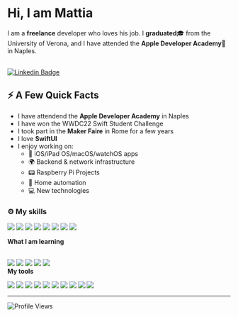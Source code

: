 <h1>Hi, I am Mattia</a>
</h1>


I am a **freelance** developer who loves his job. I **graduated**🎓 from the University of Verona, and I have attended the **Apple Developer Academy**🍏 in Naples.<br/><br/>

[![Linkedin Badge](https://img.shields.io/badge/-LinkedIn-blue?style=flat-square&logo=Linkedin&logoColor=white&link=https://www.linkedin.com/in/mattia-fochesato-9b2091126/)](https://www.linkedin.com/in/mattia-fochesato-9b2091126/)

## ⚡️ A Few Quick Facts

- I have attendend the **Apple Developer Academy** in Naples
- I have won the WWDC22 Swift Student Challenge
- I took part in the **Maker Faire** in Rome for a few years
- I love **SwiftUI**
- I enjoy working on:
  - 📱 iOS/iPad OS/macOS/watchOS apps
  - 🌍 Backend & network infrastructure
  - 📟 Raspberry Pi Projects
  - 🤖 Home automation
  - 💻 New technologies


  
### ⚙️ My skills

![](https://img.shields.io/badge/Swift-informational?style=flat&logo=Swift&logoColor=white&color=7680D2)
![](https://img.shields.io/badge/SwiftUI-informational?style=flat&logo=swift&logoColor=white&color=7680D2)
![](https://img.shields.io/badge/Python-informational?style=flat&logo=Python&logoColor=white&color=7680D2)
![](https://img.shields.io/badge/JavaScript-informational?style=flat&logo=JavaScript&logoColor=white&color=7680D2)
![](https://img.shields.io/badge/HTML5-informational?style=flat&logo=html5&logoColor=white&color=7680D2)
![](https://img.shields.io/badge/CSS-informational?style=flat&logo=css3&logoColor=white&color=7680D2)
![](https://img.shields.io/badge/CSharp-informational?style=flat&logo=c-sharp&logoColor=white&color=7680D2)
![](https://img.shields.io/badge/MySQL-informational?style=flat&logo=MySQL&logoColor=white&color=7680D2)
<summary><b> What I am learning </b></summary>
<br>

![](https://img.shields.io/badge/Next.JS-informational?style=flat&logo=next.js&logoColor=white&color=7680D2)
![](https://img.shields.io/badge/React-informational?style=flat&logo=react&logoColor=white&color=7680D2)
![](https://img.shields.io/badge/Tailwind_CSS-informational?style=flat&logo=Tailwind-CSS&logoColor=white&color=7680D2)
![](https://img.shields.io/badge/Flutter-informational?style=flat&logo=flutter&logoColor=white&color=7680D2)
![](https://img.shields.io/badge/Sass-informational?style=flat&logo=Sass&logoColor=white&color=7680D2)
<br>
<b>My tools </b>

![](https://img.shields.io/badge/Docker-informational?style=flat&logo=docker&logoColor=white&color=7680D2)
![](https://img.shields.io/badge/NGINX-informational?style=flat&logo=nginx&logoColor=white&color=7680D2)
![](https://img.shields.io/badge/NPM-informational?style=flat&logo=npm&logoColor=white&color=7680D2)
![](https://img.shields.io/badge/Postman-informational?style=flat&logo=Postman&logoColor=white&color=7680D2)
![](https://img.shields.io/badge/Photoshop-informational?style=flat&logo=Adobe-Photoshop&logoColor=white&color=7680D2)
![](https://img.shields.io/badge/GitHub-informational?style=flat&logo=GitHub&logoColor=white&color=7680D2)
![](https://img.shields.io/badge/Xcode-informational?style=flat&logo=xcode&logoColor=white&color=7680D2)
![](https://img.shields.io/badge/VSCode-informational?style=flat&logo=visualstudiocode&logoColor=white&color=7680D2)
![](https://img.shields.io/badge/RaspberryPi-informational?style=flat&logo=raspberrypi&logoColor=white&color=7680D2)
![](https://img.shields.io/badge/Java-informational?style=flat&logo=Java&logoColor=white&color=7680D2)

---
![Profile Views](https://komarev.com/ghpvc/?username=MattiaFochesato)
